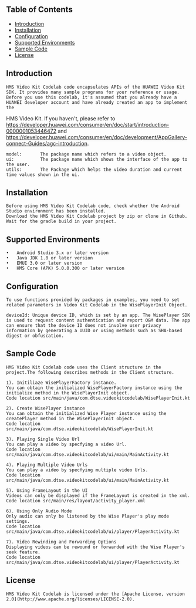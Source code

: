 ## Table of Contents

 * [Introduction](#introduction)
 * [Installation](#installation)
 * [Configuration ](#configuration )
 * [Supported Environments](#supported-environments)
 * [Sample Code](#Sample-Code)
 * [License](#license)
 
 
## Introduction
    HMS Video Kit Codelab code encapsulates APIs of the HUAWEI Video Kit SDK. It provides many sample programs for your reference or usage.
    Before you use this codelab, it's assumed that you already have a HUAWEI developer account and have already created an app to implement the
HMS Video Kit. If you haven't, please refer to https://developer.huawei.com/consumer/en/doc/start/introduction-0000001053446472 and https://developer.huawei.com/consumer/en/doc/development/AppGallery-connect-Guides/agc-introduction.
    
    model:       The package name which refers to a video object.
    ui:          The package name which shows the interface of the app to the user.
    utils:       The Package which helps the video duration and current time values shown in the ui.

## Installation
    Before using HMS Video Kit Codelab code, check whether the Android Studio environment has been installed. 
    Download the HMS Video Kit Codelab project by zip or clone in Github.
    Wait for the gradle build in your project.
    
## Supported Environments
	•	Android Studio 3.x or later version
	•	Java JDK 1.8 or later version
	•	EMUI 3.0 or later version
	•	HMS Core (APK) 5.0.0.300 or later version

## Configuration 
    To use functions provided by packages in examples, you need to set related parameters in Video Kit Codelab in the WisePlayerInit Object.
    
    deviceId: Unique device ID, which is set by an app. The WisePlayer SDK is used to request content authentication and report O&M data. The app can ensure that the device ID does not involve user privacy information by generating a UUID or using methods such as SHA-based digest or obfuscation.
	
## Sample Code
    HMS Video Kit Codelab code uses the Client structure in the project.The following describes methods in the Client structure.

    1). Initiliaze WisePlayerFactory instance.
    You can obtain the initialized WisePlayerFactory instance using the initialize method in the WisePlayerInit object.
    Code location src/main/java/com.dtse.videokitcodelab/WisePlayerInit.kt
    
    2). Create WisePlayer instance
    You can obtain the initialized Wise Player instance using the createPlayer method in the WisePlayerInit object.
    Code location  src/main/java/com.dtse.videokitcodelab/WisePlayerInit.kt
    
    3). Playing Single Video Url
    You can play a video by specfying a video Url.
    Code location src/main/java/com.dtse.videokitcodelab/ui/main/MainActivity.kt
    
    4). Playing Multiple Video Urls
    You can play a video by specfying multiple video Urls.
    Code location src/main/java/com.dtse.videokitcodelab/ui/main/MainActivity.kt
    
    5). Using FrameLayout in the UI
    Videos can only be displayed if the FrameLayout is created in the xml.
    Code location src/main/res/layout/activity_player.xml
    
    6). Using Only Audio Mode
    Only audio can only be listened by the Wise Player's play mode settings.
    Code location src/main/java/com.dtse.videokitcodelab/ui/player/PlayerActivity.kt
    
    7). Video Rewinding and Forwarding Options
    Displaying videos can be rewound or forwarded with the Wise Player's seek feature.
    Code location src/main/java/com.dtse.videokitcodelab/ui/player/PlayerActivity.kt

##  License
    HMS Video Kit Codelab is licensed under the [Apache License, version 2.0](http://www.apache.org/licenses/LICENSE-2.0).
